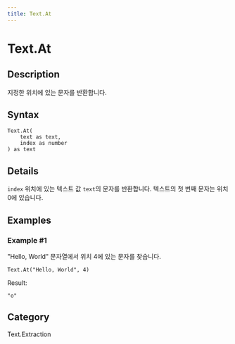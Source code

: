 ```yaml
---
title: Text.At
---
```


# Text.At


## Description

지정한 위치에 있는 문자를 반환합니다.


## Syntax

```powerquery
Text.At(
    text as text,
    index as number
) as text
```


## Details

<code>index</code> 위치에 있는 텍스트 값 <code>text</code>의 문자를 반환합니다. 텍스트의 첫 번째 문자는 위치 0에 있습니다.


## Examples

### Example #1 
&#34;Hello, World&#34; 문자열에서 위치 4에 있는 문자를 찾습니다.
```powerquery
Text.At("Hello, World", 4)
```

Result: 
```powerquery
"o"
```




## Category
Text.Extraction
